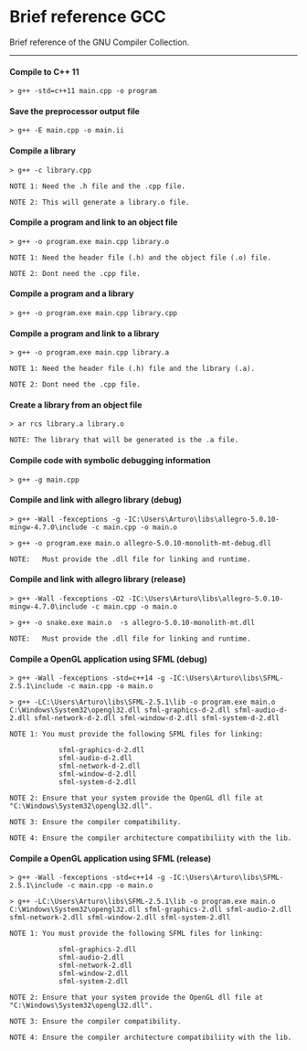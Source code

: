 # Brief reference GCC
Brief reference of the GNU Compiler Collection.

---

#### Compile to C++ 11
```
> g++ -std=c++11 main.cpp -o program
```

#### Save the preprocessor output file
```
> g++ -E main.cpp -o main.ii
````

#### Compile a library
```
> g++ -c library.cpp

NOTE 1: Need the .h file and the .cpp file.

NOTE 2: This will generate a library.o file.
```

#### Compile a program and link to an object file
```
> g++ -o program.exe main.cpp library.o

NOTE 1: Need the header file (.h) and the object file (.o) file.

NOTE 2: Dont need the .cpp file.
```

#### Compile a program and a library
```
> g++ -o program.exe main.cpp library.cpp
```

#### Compile a program and link to a library
```
> g++ -o program.exe main.cpp library.a

NOTE 1: Need the header file (.h) file and the library (.a).

NOTE 2: Dont need the .cpp file.
```

#### Create a library from an object file
```
> ar rcs library.a library.o

NOTE: The library that will be generated is the .a file.
```

#### Compile code with symbolic debugging information
```
> g++ -g main.cpp
```

#### Compile and link with allegro library (debug)
```
> g++ -Wall -fexceptions -g -IC:\Users\Arturo\libs\allegro-5.0.10-mingw-4.7.0\include -c main.cpp -o main.o

> g++ -o program.exe main.o allegro-5.0.10-monolith-mt-debug.dll

NOTE:	Must provide the .dll file for linking and runtime.
```

#### Compile and link with allegro library (release)
```
> g++ -Wall -fexceptions -O2 -IC:\Users\Arturo\libs\allegro-5.0.10-mingw-4.7.0\include -c main.cpp -o main.o

> g++ -o snake.exe main.o  -s allegro-5.0.10-monolith-mt.dll

NOTE:	Must provide the .dll file for linking and runtime.
```

#### Compile a OpenGL application using SFML (debug)
```
> g++ -Wall -fexceptions -std=c++14 -g -IC:\Users\Arturo\libs\SFML-2.5.1\include -c main.cpp -o main.o

> g++ -LC:\Users\Arturo\libs\SFML-2.5.1\lib -o program.exe main.o C:\Windows\System32\opengl32.dll sfml-graphics-d-2.dll sfml-audio-d-2.dll sfml-network-d-2.dll sfml-window-d-2.dll sfml-system-d-2.dll

NOTE 1: You must provide the following SFML files for linking:

			sfml-graphics-d-2.dll 
			sfml-audio-d-2.dll 
			sfml-network-d-2.dll 
			sfml-window-d-2.dll 
			sfml-system-d-2.dll

NOTE 2: Ensure that your system provide the OpenGL dll file at "C:\Windows\System32\opengl32.dll".

NOTE 3: Ensure the compiler compatibility.

NOTE 4: Ensure the compiler architecture compatibiliity with the lib.
```

#### Compile a OpenGL application using SFML (release)
```
> g++ -Wall -fexceptions -std=c++14 -g -IC:\Users\Arturo\libs\SFML-2.5.1\include -c main.cpp -o main.o

> g++ -LC:\Users\Arturo\libs\SFML-2.5.1\lib -o program.exe main.o C:\Windows\System32\opengl32.dll sfml-graphics-2.dll sfml-audio-2.dll sfml-network-2.dll sfml-window-2.dll sfml-system-2.dll

NOTE 1: You must provide the following SFML files for linking:

			sfml-graphics-2.dll
			sfml-audio-2.dll
			sfml-network-2.dll
			sfml-window-2.dll
			sfml-system-2.dll

NOTE 2:	Ensure that your system provide the OpenGL dll file at "C:\Windows\System32\opengl32.dll".

NOTE 3: Ensure the compiler compatibility.

NOTE 4: Ensure the compiler architecture compatibiliity with the lib.
```
